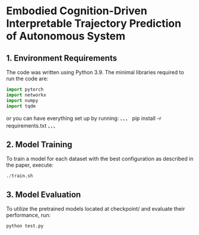 # Embodied Cognition-Driven Interpretable Trajectory Prediction of Autonomous System

## 1. Environment Requirements
The code was written using Python 3.9. The minimal libraries required to run the code are:
```python
import pytorch
import networkx
import numpy
import tqdm
```
or you can have everything set up by running:
、、、
pip install -r requirements.txt
、、、
## 2. Model Training
To train a model for each dataset with the best configuration as described in the paper, execute:
```python
./train.sh
```

## 3. Model Evaluation
To utilize the pretrained models located at checkpoint/ and evaluate their performance, run:
```python
python test.py
```
